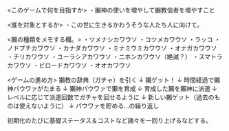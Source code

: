 <このゲームで何を目指すか>
・獺神の使いを増やして獺教信者を増やすこと

<誰を対象とするか>
・この世に生きるかわうそうな人たち人に向けて。

<獺の種類をメモする欄。>
・ツメナシカワウソ
・コツメカワウソ
・ラッコ
・ノドブチカワウソ
・カナダカワウソ
・ミナミウミカワウソ
・オナガカワウソ
・チリカワウソ
・ユーラシアカワウソ
・ニホンカワウソ（絶滅？）
・スマトラカワウソ
・ビロードカワウソ
・オオカワウソ

<ゲームの進め方>
獺教の辞典（ガチャ）を引く
↓
獺ゲット！
↓
時間経過で獺神パウワァがたまる
↓
獺神パウワァで獺を育成
↓
育成した獺を獺神に派遣
↓
レベルに応じて派遣回数でガチャを回せるように
↓
新しい獺ゲット（過去のものは使えないように）
↓
パウワァを貯める…の繰り返し

初期化のたびに基礎ステータス＆コストなど諸々を一回り上げるなどする。
